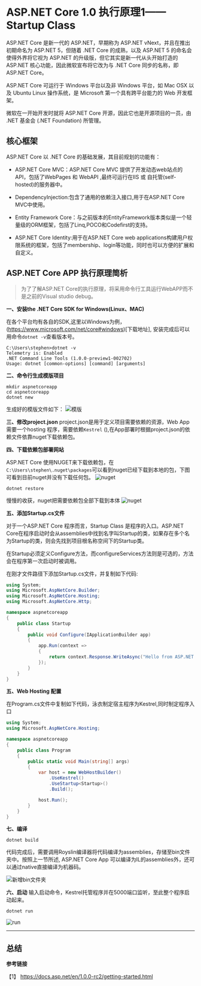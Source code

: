 # ASP.NET Core 1.0 执行原理1——Startup Class
ASP.NET Core 是新一代的 ASP.NET，早期称为 ASP.NET vNext，并且在推出初期命名为 ASP.NET 5，但随着 .NET Core 的成熟，以及 ASP.NET 5 的命名会使得外界将它视为 ASP.NET 的升级版，但它其实是新一代从头开始打造的 ASP.NET 核心功能，因此微软宣布将它改为与 .NET Core 同步的名称，即 ASP.NET Core。

ASP.NET Core 可运行于 Windows 平台以及非 Windows 平台，如 Mac OSX 以及 Ubuntu Linux 操作系统，是 Microsoft 第一个具有跨平台能力的 Web 开发框架。

微软在一开始开发时就将 ASP.NET Core 开源，因此它也是开源项目的一员，由 .NET 基金会 (.NET Foundation) 所管理。


## 核心框架
ASP.NET Core 以 .NET Core 的基础发展，其目前规划的功能有：
* ASP.NET Core MVC：ASP.NET Core MVC 提供了开发动态web站点的API，包括了WebPages 和 WebAPI ,最终可运行在IIS 或 自托管(self-hosted)的服务器中。

* DependencyInjection:包含了通用的依赖注入接口,用于在ASP.NET Core MVC中使用。

* Entity Framework Core：与之前版本的EntityFramework版本类似是一个轻量级的ORM框架，包括了Linq,POCO和Codefirst的支持。

* ASP.NET Core Identity:用于在ASP.NET Core web applications构建用户权限系统的框架，包括了membership、login等功能，同时也可以方便的扩展和自定义。


## ASP.NET Core APP 执行原理简析

>为了了解ASP.NET Core的执行原理，将采用命令行工具运行WebAPP而不是之前的Visual studio debug。

**一、安装the .NET Core SDK for Windows(Linux、MAC)**

在各个平台均有各自的SDK,这里以Windows为例，(https://www.microsoft.com/net/core#windows)[下载地址],
安装完成后可以用命令`dotnet -v`查看版本号。

```
C:\Users\stephen>dotnet -v
Telemetry is: Enabled
.NET Command Line Tools (1.0.0-preview1-002702)
Usage: dotnet [common-options] [command] [arguments]
```

**二、命令行生成模版项目**

```
mkdir aspnetcoreapp
cd aspnetcoreapp
dotnet new
```
生成好的模版文件如下：
![模版](http://qiniu.xdpie.com/70aaf0d83f6984a60401184070009ee8.png?imageView2/2/w/700)


**三、修改project.json**
project.json是用于定义项目需要依赖的资源，Web App 需要一个hosting 程序，需要依赖`Kestrel` (),在App部署时根据project.json的依赖文件依靠nuget下载依赖包。

**四、下载依赖包部署网站**

ASP.NET Core 使用NUGET来下载依赖包，在`C:\Users\stephen\.nuget\packages`可以看到nuget已经下载到本地的包，下图可看到目前nuget并没有下载任何包。
![nuget](http://qiniu.xdpie.com/c0a0cfd5f9117f5e74c2a8eaa08c4be2.png?imageView2/2/w/700)

```
dotnet restore

```
慢慢的收获，nuget把需要依赖包全部下载到本体
![nuget](http://qiniu.xdpie.com/e38ee0cb0a7a4423ca4df4674a527f81.png?imageView2/2/w/700)


**五、添加Startup.cs文件**

对于一个ASP.NET Core 程序而言，Startup Class 是程序的入口。ASP.NET Core在程序启动时会从assemblies中找到名字叫Startup的类，如果存在多个名为Startup的类，则会先找到项目根名称空间下的Startup类。

在Startup必须定义Configure方法，而configureServices方法则是可选的，方法会在程序第一次启动时被调用。

在刚才文件路径下添加Startup.cs文件，并复制如下代码:

```cs
using System;
using Microsoft.AspNetCore.Builder;
using Microsoft.AspNetCore.Hosting;
using Microsoft.AspNetCore.Http;

namespace aspnetcoreapp
{
    public class Startup
    {
        public void Configure(IApplicationBuilder app)
        {
            app.Run(context =>
            {
                return context.Response.WriteAsync("Hello from ASP.NET Core!");
            });
        }
    }
}
```

**五、Web Hosting 配置**

在Program.cs文件中复制如下代码，泳衣制定宿主程序为Kestrel,同时制定程序入口

```cs
using System;
using Microsoft.AspNetCore.Hosting;

namespace aspnetcoreapp
{
    public class Program
    {
        public static void Main(string[] args)
        {
            var host = new WebHostBuilder()
                .UseKestrel()
                .UseStartup<Startup>()
                .Build();

            host.Run();
        }
    }
}
```

**七、编译**
```
dotnet build
```
代码完成后，需要调用Royslin编译器将代码编译为assemblies，存储至bin文件夹中。按照上一节所述[](),
ASP.NET Core App 可以编译为IL的assemblies外，还可以通过native直接编译为机器码。

![新增bin文件夹](http://qiniu.xdpie.com/65b91453ff1285a5a47d69f0f0345adc.png?imageView2/2/w/700)


**六、启动**
输入启动命令，Kestrel托管程序并在5000端口监听，至此整个程序启动起来。
```
dotnet run
```
![run](http://qiniu.xdpie.com/f20026b421619afda28b4038269394b1.png?imageView2/2/w/700)

----

## 总结


**参考链接**

【1】 https://docs.asp.net/en/1.0.0-rc2/getting-started.html
